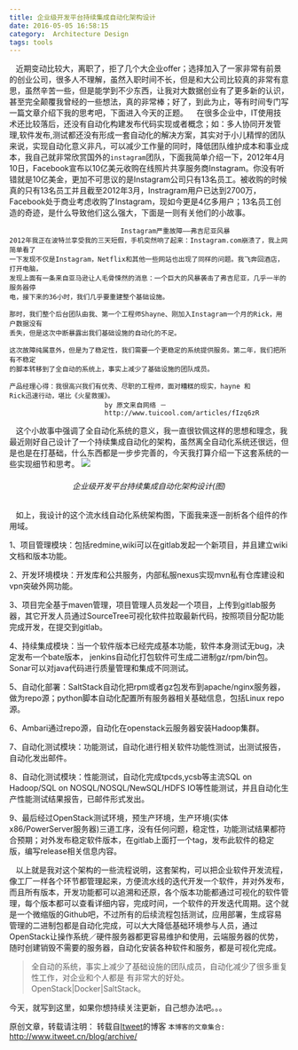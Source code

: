 ```yaml
---
title: 企业级开发平台持续集成自动化架构设计
date: 2016-05-05 16:58:15
category:  Architecture Design
tags: tools
---
```

&nbsp;&nbsp; 近期变动比较大，离职了，拒了几个大企业offer；选择加入了一家非常有前景的创业公司，很多人不理解，虽然入职时间不长，但是和大公司比较真的非常有意思，虽然辛苦一些，但是能学到不少东西，让我对大数据创业有了更多新的认识，甚至完全颠覆我曾经的一些想法，真的非常棒；好了，到此为止，等有时间专门写一篇文章介绍下我的思考吧，下面进入今天的正题。
&nbsp;&nbsp; 在很多企业中，IT使用技术还比较落后，还没有自动化构建发布代码实现或者概念；如：多人协同开发管理,软件发布,测试都还没有形成一套自动化的解决方案，其实对于小儿精悍的团队来说，实现自动化意义非凡，可以减少工作量的同时，降低团队维护成本和事业成本，我自己就非常欣赏国外的`instagram`团队，下面我简单介绍一下，2012年4月10日，Facebook宣布以10亿美元收购在线照片共享服务商Instagram。你没有听错就是10亿美金，更加不可思议的是Instagram公司只有13名员工。被收购的时候真的只有13名员工并且截至2012年3月，Instragram用户已达到2700万，Facebook处于商业考虑收购了Instagram，现如今更是4亿多用户；13名员工创造的奇迹，是什么导致他们这么强大，下面是一则有关他们的小故事。
```
                            Instagram严重故障——弗吉尼亚风暴
2012年我正在波特兰享受我的三天短假，手机突然响了起来：Instagram.com崩溃了，我上网简单看了
一下发现不仅是Instagram，Netflix和其他一些网站也出现了同样的问题。我飞奔回酒店，打开电脑，
发现上面有一条来自亚马逊让人毛骨悚然的消息：一个巨大的风暴袭击了弗吉尼亚，几乎一半的服务器停
电，接下来的36小时，我们几乎要重建整个基础设施。

那时，我们整个后台团队由我、第一个工程师Shayne、刚加入Instagram一个月的Rick，用户数据没有
丢失，但是这次中断暴露出我们基础设施的自动化的不足。

这次故障纯属意外，但是为了稳定性，我们需要一个更稳定的系统提供服务。第二年，我们把所有不稳定
的脚本转移到了全自动的系统上，事实上减少了基础设施的团队成员。

产品经理心得：我很高兴我们有优秀、尽职的工程师，面对糟糕的现实，hayne 和 
Rick迅速行动，堪比《火星救援》。
                        by 原文来自网络 － 
                        http://www.tuicool.com/articles/fIzq6zR
```

&nbsp;&nbsp; 这个小故事中强调了全自动化系统的意义，我一直很钦佩这样的思想和理念，我最近刚好自己设计了一个持续集成自动化的架构，虽然离全自动化系统还很远，但是也是在打基础，什么东西都是一步步完善的，今天我打算介绍一下这套系统的一些实现细节和思考。
![](https://jikelab.github.io/tech-labs/screenshots/Automatic-System.png)
<h6 align = "center">企业级开发平台持续集成自动化架构设计(图)</h6>
&nbsp;&nbsp; 如上，我设计的这个流水线自动化系统架构图，下面我来逐一剖析各个组件的作用域。

1、项目管理模块：包括redmine,wiki可以在gitlab发起一个新项目，并且建立wiki文档和版本功能。

2、开发环境模块：开发库和公共服务，内部私服nexus实现mvn私有仓库建设和vpn突破外网功能。

3、项目完全基于maven管理，项目管理人员发起一个项目，上传到gitlab服务器，其它开发人员通过SourceTree可视化软件拉取最新代码，按照项目分配功能完成开发，在提交到gitlab。

4、持续集成模块：当一个软件版本已经完成基本功能，软件本身测试无bug，决定发布一个bate版本，
jenkins自动化打包软件可生成二进制gz/rpm/bin包。Sonar可以对java代码进行质量管理和集成不同测试。

5、自动化部署：SaltStack自动化把rpm或者gz包发布到apache/nginx服务器，做为repo源；python脚本自动化配置所有服务器相关基础信息，包括Linux repo源。

6、Ambari通过repo源，自动化在openstack云服务器安装Hadoop集群。

7、自动化测试模块：功能测试，自动化进行相关软件功能性测试，出测试报告，自动化发出邮件。

8、自动化测试模块：性能测试，自动化完成tpcds,ycsb等主流SQL on Hadoop/SQL on NOSQL/NOSQL/NewSQL/HDFS IO等性能测试，并且自动化生产性能测试结果报告，已邮件形式发出。

9、最后经过OpenStack测试环境，预生产环境，生产环境(实体x86/PowerServer服务器)三道工序，没有任何问题，稳定性，功能测试结果都符合预期；对外发布稳定软件版本，在gitlab上面打一个tag，发布此软件的稳定版，编写release相关信息内容。

&nbsp;&nbsp; 以上就是我对这个架构的一些流程说明，这套架构，可以把企业软件开发流程，像工厂一样各个环节都管理起来，方便流水线的迭代开发一个软件，并对外发布，而且所有版本，开发功能都可以追溯和还原，各个版本功能都通过可视化的软件管理，每个版本都可以查看详细内容，完成时间，一个软件的开发迭代周期。这个就是一个微缩版的Github吧，不过所有的后续流程包括测试，应用部署，生成容易管理的二进制包都是自动化完成，可以大大降低基础环境参与人员，通过OpenStack让操作系统／硬件服务器都更容易维护和使用，云端服务器的优势，随时创建销毁不需要的服务器，自动化安装各种软件和服务，都是可视化完成。

> 全自动的系统，事实上减少了基础设施的团队成员，自动化减少了很多重复性工作，对企业和个人都是
> 有非常大的好处。OpenStack|Docker|SaltStack。

今天，就写到这里，如果你想持续关注更新，自己想办法吧。。。

原创文章，转载请注明： 转载自[Itweet](http://www.itweet.cn)的博客
`本博客的文章集合:` http://www.itweet.cn/blog/archive/